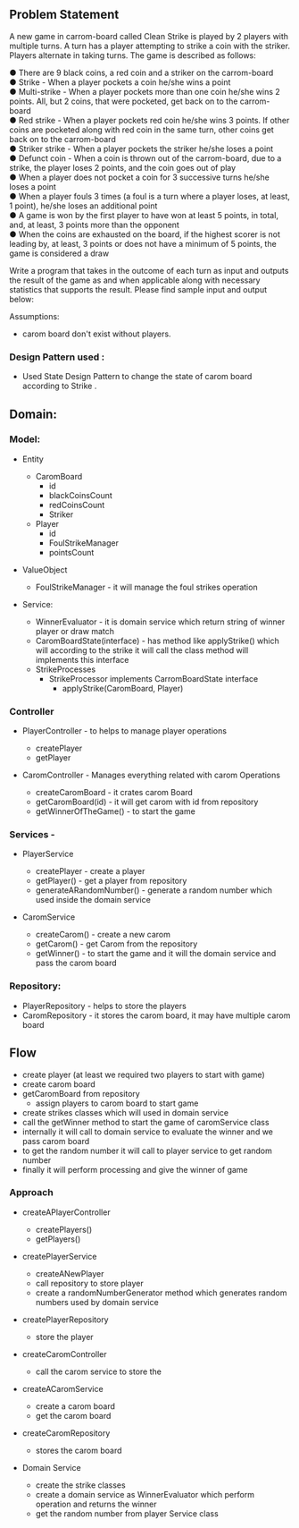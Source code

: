## Problem Statement

A new game in carrom-board called Clean Strike is played by 2 players with multiple turns. A
turn has a player attempting to strike a coin with the striker. Players alternate in taking turns.
The game is described as follows: <br>

● There are 9 black coins, a red coin and a striker on the carrom-board<br>
● Strike - When a player pockets a coin he/she wins a point<br>
● Multi-strike - When a player pockets more than one coin he/she wins 2 points. All, but 2
coins, that were pocketed, get back on to the carrom-board<br>
● Red strike - When a player pockets red coin he/she wins 3 points. If other coins are
pocketed along with red coin in the same turn, other coins get back on to the
carrom-board<br>
● Striker strike - When a player pockets the striker he/she loses a point<br>
● Defunct coin - When a coin is thrown out of the carrom-board, due to a strike, the player
loses 2 points, and the coin goes out of play<br>
● When a player does not pocket a coin for 3 successive turns he/she loses a point<br>
● When a player fouls 3 times (a foul is a turn where a player loses, at least, 1 point),
he/she loses an additional point<br>
● A game is won by the first player to have won at least 5 points, in total, and, at least, 3
points more than the opponent<br>
● When the coins are exhausted on the board, if the highest scorer is not leading by, at
least, 3 points or does not have a minimum of 5 points, the game is considered a draw<br>

Write a program that takes in the outcome of each turn as input and outputs the result of the
game as and when applicable along with necessary statistics that supports the result. Please
find sample input and output below:<br>

Assumptions:

- carom board don't exist without players.

### Design Pattern used :

- Used State Design Pattern to change the state of carom board according to Strike .

## Domain:

### Model:

- Entity
    - CaromBoard
        - id
        - blackCoinsCount
        - redCoinsCount
        - Striker
    - Player
        - id
        - FoulStrikeManager
        - pointsCount

- ValueObject
    - FoulStrikeManager - it will manage the foul strikes operation

- Service:
    - WinnerEvaluator - it is domain service which return string of winner player or draw match
    - CaromBoardState(interface) - has method like applyStrike() which will according to the strike it will call the
      class method will implements this interface
    - StrikeProcesses
        - StrikeProcessor implements CarromBoardState interface
            - applyStrike(CaromBoard, Player)

### Controller

- PlayerController - to helps to manage player operations
    - createPlayer
    - getPlayer

- CaromController - Manages everything related with carom Operations
    - createCaromBoard - it crates carom Board
    - getCaromBoard(id)     - it will get carom with id from repository
    - getWinnerOfTheGame()  - to start the game

### Services -

- PlayerService
    - createPlayer - create a player
    - getPlayer()   - get a player from repository
    - generateARandomNumber()  - generate a random number which used inside the domain service

- CaromService
    - createCarom()   - create a new carom
    - getCarom()      - get Carom from the repository
    - getWinner()     - to start the game and it will the domain service and pass the carom board

### Repository:

- PlayerRepository - helps to store the players
- CaromRepository - it stores the carom board, it may have multiple carom board

## Flow

- create player (at least we required two players to start with game)
- create carom board
- getCaromBoard from repository
    - assign players to carom board to start game
- create strikes classes which will used in domain service
- call the getWinner method to start the game of caromService class
- internally it will call to domain service to evaluate the winner and we pass carom board
- to get the random number it will call to player service to get random number
- finally it will perform processing and give the winner of game

### Approach

- createAPlayerController
    - createPlayers()
    - getPlayers()
- createPlayerService
    - createANewPlayer
    - call repository to store player
    - create a randomNumberGenerator method which generates random numbers used by domain service
- createPlayerRepository
    - store the player
- createCaromController
    - call the carom service to store the
- createACaromService
    - create a carom board
    - get the carom board
- createCaromRepository
    - stores the carom board

- Domain Service
    - create the strike classes
    - create a domain service as WinnerEvaluator which perform operation and returns the winner
    - get the random number from player Service class
  
